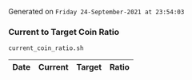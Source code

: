 Generated on `Friday 24-September-2021 at 23:54:03`

### Current to Target Coin Ratio
`current_coin_ratio.sh`

Date|Current|Target|Ratio
---|---|---|---
